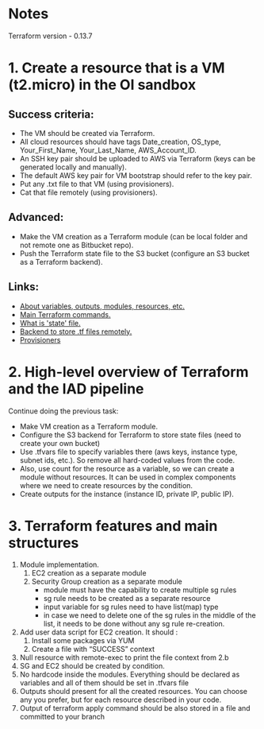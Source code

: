 # Notes
Terraform version - 0.13.7

# 1. Create a resource that is a VM (t2.micro) in the OI sandbox

## Success criteria:

- The VM should be created via Terraform.
- All cloud resources should have tags Date_creation, OS_type, Your_First_Name, Your_Last_Name, AWS_Account_ID.
- An SSH key pair should be uploaded to AWS via Terraform (keys can be generated locally and manually).
- The default AWS key pair for VM bootstrap should refer to the key pair.
- Put any .txt file to that VM (using provisioners).
- Cat that file remotely (using provisioners).
 
## Advanced:

- Make the VM creation as a Terraform module (can be local folder and not remote one as Bitbucket repo).
- Push the Terraform state file to the S3 bucket (configure an S3 bucket as a Terraform backend).

## Links:

- [About variables, outputs, modules, resources, etc.](https://www.terraform.io/docs/language/index.html)
- [Main Terraform commands.](https://www.terraform.io/docs/commands/index.html)
- [What is 'state' file.](https://www.terraform.io/docs/state/index.html)
- [Backend to store .tf files remotely.](https://www.terraform.io/docs/backends/index.html)
- [Provisioners](https://www.terraform.io/language/resources/provisioners/syntax)

# 2. High-level overview of Terraform and the IAD pipeline

Continue doing the previous task:
- Make VM creation as a Terraform module.
- Configure the S3 backend for Terraform to store state files (need to create your own bucket)
- Use .tfvars file to specify variables there (aws keys, instance type, subnet ids, etc.). So remove all hard-coded values from the code. 
- Also, use count for the resource as a variable, so we can create a module without resources. It can be used in complex components where we need to create resources by the condition.
- Create outputs for the instance (instance ID, private IP, public IP).

# 3. Terraform features and main structures

1. Module implementation.
    1. EC2 creation as a separate module
    2. Security Group creation as a separate module
        - module must have the capability to create multiple sg rules
        - sg rule needs to be created as a separate resource
        - input variable for sg rules need to have list(map) type
        - in case we need to delete one of the sg rules in the middle of the list, it needs to be done without any sg rule re-creation.
2. Add user data script for EC2 creation. It should :
    1. Install some packages via YUM
    2. Create a file with “SUCCESS” context 
3. Null resource with remote-exec to print  the file context from 2.b
4. SG and EC2 should be created by condition.
5. No hardcode inside the modules. Everything should be declared as variables and all of them should be set in .tfvars file
6. Outputs should present for all the created resources. You can choose any you prefer, but for each resource described in your code.
7. Output of terraform apply command should be also stored in a file and committed  to your branch

